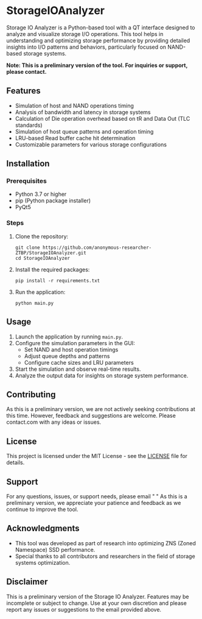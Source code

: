 # StorageIOAnalyzer

Storage IO Analyzer is a Python-based tool with a QT interface designed to analyze and visualize storage I/O operations. This tool helps in understanding and optimizing storage performance by providing detailed insights into I/O patterns and behaviors, particularly focused on NAND-based storage systems.

**Note: This is a preliminary version of the tool. For inquiries or support, please contact.**

## Features

- Simulation of host and NAND operations timing
- Analysis of bandwidth and latency in storage systems
- Calculation of Die operation overhead based on tR and Data Out (TLC standards)
- Simulation of host queue patterns and operation timing
- LRU-based Read buffer cache hit determination
- Customizable parameters for various storage configurations

## Installation

### Prerequisites

- Python 3.7 or higher
- pip (Python package installer)
- PyQt5

### Steps

1. Clone the repository:
   ```
   git clone https://github.com/anonymous-researcher-ZTBP/StorageIOAnalyzer.git
   cd StorageIOAnalyzer
   ```

2. Install the required packages:
   ```
   pip install -r requirements.txt
   ```

3. Run the application:
   ```
   python main.py
   ```

## Usage

1. Launch the application by running `main.py`.
2. Configure the simulation parameters in the GUI:
   - Set NAND and host operation timings
   - Adjust queue depths and patterns
   - Configure cache sizes and LRU parameters
3. Start the simulation and observe real-time results.
4. Analyze the output data for insights on storage system performance.

## Contributing

As this is a preliminary version, we are not actively seeking contributions at this time. However, feedback and suggestions are welcome. Please contact.com with any ideas or issues.

## License

This project is licensed under the MIT License - see the [LICENSE](LICENSE) file for details.

## Support

For any questions, issues, or support needs, please email " "  As this is a preliminary version, we appreciate your patience and feedback as we continue to improve the tool.

## Acknowledgments

- This tool was developed as part of research into optimizing ZNS (Zoned Namespace) SSD performance.
- Special thanks to all contributors and researchers in the field of storage systems optimization.

## Disclaimer

This is a preliminary version of the Storage IO Analyzer. Features may be incomplete or subject to change. Use at your own discretion and please report any issues or suggestions to the email provided above.
```
